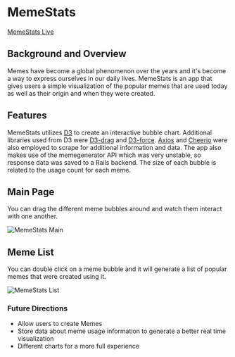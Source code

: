 # MemeStats

[MemeStats Live][heroku]

## Background and Overview

Memes have become a global phenomenon over the years and it's become a way to express ourselves in our daily lives. MemeStats is an app that gives users a simple visualization of the popular memes that are used today as well as their origin and when they were created.

## Features

MemeStats utilizes [D3][d3] to create an interactive bubble chart. Additional libraries used from D3 were [D3-drag][d3-drag] and [D3-force][d3-force]. [Axios][axios] and [Cheerio][cheerio] were also employed to scrape for additional information and data. The app also makes use of the memegenerator API which was very unstable, so response data was saved to a Rails backend. The size of each bubble is related to the usage count for each meme.

## Main Page

You can drag the different meme bubbles around and watch them interact with one another.

![MemeStats Main][memestats-main]

## Meme List

You can double click on a meme bubble and it will generate a list of popular memes that were created using it. 

![MemeStats List][memestats-list]


### Future Directions

* Allow users to create Memes
* Store data about meme usage information to generate a better real time visualization
* Different charts for a more full experience

[heroku]: http://memestats.herokuapp.com/
[memestats-main]: https://github.com/jjl014/MemeStats/blob/master/docs/memestats-main.png
[memestats-list]: https://github.com/jjl014/MemeStats/blob/master/docs/memestats-list.png
[d3]: https://github.com/d3/d3
[d3-force]: https://github.com/d3/d3-force
[d3-drag]: https://github.com/d3/d3-drag
[axios]: https://github.com/axios/axios
[cheerio]: https://github.com/cheeriojs/cheerio
